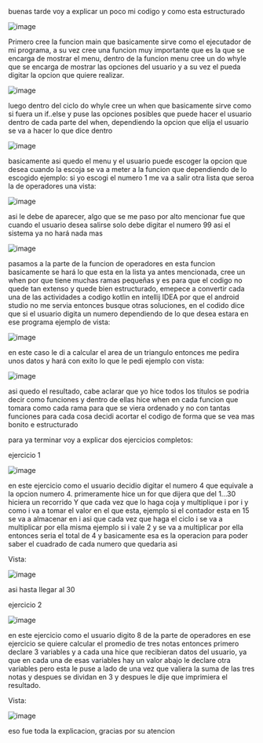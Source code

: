 buenas tarde voy a explicar un poco mi codigo y como esta estructurado

![image](https://github.com/BrayanBlanco02/Fundamentos_Desarrollo_Movil_Nativo_2687340/assets/140361314/3ea5fd0a-8f70-46cc-b79a-c0fb11c1a0b4)


Primero cree la funcion main que basicamente sirve como el ejecutador de mi programa, a su vez cree una funcion muy importante que es la que se encarga de mostrar el menu, dentro de la funcion menu cree un do whyle que se encarga de mostrar las opciones del usuario y a su vez el pueda digitar la opcion que quiere realizar.


![image](https://github.com/BrayanBlanco02/Fundamentos_Desarrollo_Movil_Nativo_2687340/assets/140361314/3f4bb132-b2ac-4f90-bc31-7f1e3998f3f8)


luego dentro del ciclo do whyle cree un when que basicamente sirve como si fuera un if..else y puse las opciones posibles que puede hacer el usuario dentro de cada parte del when, dependiendo la opcion que elija el usuario se va a hacer lo que dice dentro

![image](https://github.com/BrayanBlanco02/Fundamentos_Desarrollo_Movil_Nativo_2687340/assets/140361314/123b9635-b840-4b6d-bde1-f1950221195b)

basicamente asi quedo el menu y el usuario puede escoger la opcion que desea cuando la escoja se va a meter a la funcion que dependiendo de lo escogido ejemplo: si yo escogi el numero 1 me va a salir otra lista que seroa la de operadores una vista:

![image](https://github.com/BrayanBlanco02/Fundamentos_Desarrollo_Movil_Nativo_2687340/assets/140361314/4c8e2a6b-742a-409a-ba80-d3588e019a01)

asi le debe de aparecer, algo que se me paso por alto mencionar fue que cuando el usuario desea salirse solo debe digitar el numero 99 asi el sistema ya no hará nada mas



![image](https://github.com/BrayanBlanco02/Fundamentos_Desarrollo_Movil_Nativo_2687340/assets/140361314/a8ed5c4f-f59f-4fc6-9b93-ebf77ac98aa7)

pasamos a la parte de la funcion de operadores en esta funcion basicamente se hará lo que esta en la lista ya antes mencionada, cree un when por que tiene muchas ramas pequeñas y es para que el codigo no quede tan extenso y quede bien estructurado, emepece a convertir cada una de las actividades a codigo kotlin en intellij IDEA por que el android studio no me servia entonces busque otras soluciones, en el codido dice que si el usuario digita un numero dependiendo de lo que desea estara en ese programa ejemplo de vista:


![image](https://github.com/BrayanBlanco02/Fundamentos_Desarrollo_Movil_Nativo_2687340/assets/140361314/b4ca6da2-e43a-4849-8f7e-8d716befbcaf)

en este caso le di a calcular el area de un triangulo entonces me pedira unos datos y hará con exito lo que le pedi ejemplo con vista: 


![image](https://github.com/BrayanBlanco02/Fundamentos_Desarrollo_Movil_Nativo_2687340/assets/140361314/c6bb789d-1633-40df-941d-96b58143051f)

asi quedo el resultado, cabe aclarar que yo hice todos los titulos se podria decir como funciones y dentro de ellas hice when en cada funcion que tomara como cada rama para que se viera ordenado y no con tantas funciones para cada cosa decidi acortar el codigo de forma que se vea mas bonito e estructurado

para ya terminar voy a explicar dos ejercicios completos:



ejercicio 1


![image](https://github.com/BrayanBlanco02/Fundamentos_Desarrollo_Movil_Nativo_2687340/assets/140361314/5864d694-ab0c-4660-b0dc-b6f7f382cd95)


en este ejercicio como el usuario decidio digitar el numero 4 que equivale a la opcion numero 4.
primeramente hice un for que dijera que del 1...30 hiciera un recorrido Y que cada vez que lo haga coja y multiplique i por i y como i va a tomar el valor en el que esta, ejemplo si el contador esta en 15 se va a almacenar en i asi que cada vez que haga el ciclo i se va a multiplicar por ella misma ejemplo si i vale 2 y se va a multiplicar por ella entonces seria el total de 4 y basicamente esa es la operacion para poder saber el cuadrado de cada numero que quedaria asi


Vista:



![image](https://github.com/BrayanBlanco02/Fundamentos_Desarrollo_Movil_Nativo_2687340/assets/140361314/7247b36d-f45a-4431-8851-6380dda402d9)


asi hasta llegar al 30


ejercicio 2


![image](https://github.com/BrayanBlanco02/Fundamentos_Desarrollo_Movil_Nativo_2687340/assets/140361314/010f0ac7-8d91-47de-b218-45b45c785760)


en este ejercicio como el usuario digito 8 de la parte de operadores en ese ejercicio se quiere calcular el promedio de tres notas entonces primero declare 3 variables y a cada una hice que recibieran datos del usuario, ya que en cada una de esas variables hay un valor abajo le declare otra variables pero esta le puse a lado de una vez que valiera la suma de las tres notas y despues se dividan en 3 y despues le dije que imprimiera el resultado.


Vista:


![image](https://github.com/BrayanBlanco02/Fundamentos_Desarrollo_Movil_Nativo_2687340/assets/140361314/b8574362-79b5-4354-9e8e-e94ed1577c7f)


eso fue toda la explicacion, gracias por su atencion
